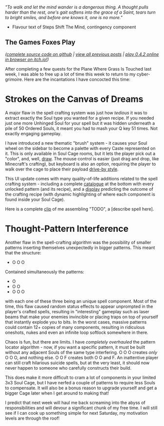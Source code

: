 *"To walk and let the mind wander is a dangerous thing. A thought pulls harder than the rest, one's gait softens into the grace of a Saint, tears turn to bright smiles, and before one knows it, one is no more."*

- Flavour text of Steps Shift The Mind, contingency component

## The Games Foxes Play
*([complete source code on github](https://github.com/Oneirical/The-Games-Foxes-Play) | [view all previous posts](https://github.com/Oneirical/The-Games-Foxes-Play/tree/main/design/Development%20Logs) | [play 0.4.2 online in browser on itch.io!](https://oneirical.itch.io/tgfp))*

After completing a few quests for the Plane Where Grass Is Touched last week, I was able to free up a lot of time this week to return to my cyber-grimoire. Here are the incantations I have concocted this time:

# Strokes on the Canvas of Dreams

A major flaw in the spell crafting system was just how *tedious* it was to extract exactly the Soul type you wanted for a given recipe. If you needed just one more Unhinged Soul for your spell but it was hidden underneath a pile of 50 Ordered Souls, it meant you had to mash your Q key 51 times. Not exactly engaging gameplay.

I have introduced a new thematic "brush" system - it causes your Soul wheel on the sidebar to become a palette with every Caste represented on it. This is only available in Soul Cage rooms, but it lets the player pick out a "color", and, well, [draw](). The mouse control is easier (just drag and drop, like Minecraft's crafting), but keyboard is also an option, requiring the player to walk over the cage to place their payload [drive-by style]().

This UI update comes with many quality-of-life additions related to the spell crafting system - including a complete [catalogue]() at the bottom with every unlocked pattern (and its recipe), and a [display]() predicting the outcome of the crafting recipe (with dynamic highlighting of where each component is found inside your Soul Cage).

Here is a complete [clip]() of me assembling "TODO", a [describe spell here].

# Thought-Pattern Interference

Another flaw in the spell-crafting algorithm was the possibility of smaller patterns inserting themselves unexpectedly in bigger patterns. This meant that the structure:

* O O O

Contained simultaneously the patterns:

* O
* O O
* O O O

with each one of these three being an unique spell component. Most of the time, this flaw caused random status effects to appear unprompted in the player's crafted spells, resulting in "interesting" gameplay such as laser beams that make your enemies invincible or placing traps on top of yourself that instantly explode you to bits. In the worst cases, massive patterns could contain 12+ copies of many components, resulting in ridiculous oneshots, nukes and even an infinite loop softlock somewhere in there.

Chaos is fun, but there are limits. I have *completely overhauled* the pattern locator algorithm - now, if you want a specific pattern, it must be built without any adjacent Souls of the same type interfering. O O O creates *only* O O O, and nothing else. O O F creates both O O and F. An inattentive player can still craft hilarious suicide spells, but at the very least, it should now never happen to someone who carefully constructs their build.

This does make it more difficult to cram a lot of components in your limited 3x3 Soul Cage, but I have nerfed a couple of patterns to require less Souls to compensate. It will also be a bonus reason to upgrade yourself and get a bigger Cage later when I get around to making that!

I predict that next week will haul me back screaming into the abyss of responsibilities and will devour a significant chunk of my free time. I will still see if I can cook up something simple for next Saturday, my motivation levels are through the roof!